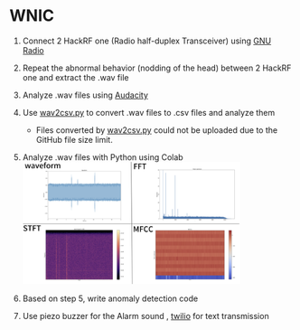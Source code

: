 # WNIC

1. Connect 2 HackRF one (Radio half-duplex Transceiver) using [GNU Radio](https://github.com/gnuradio)

2. Repeat the abnormal behavior (nodding of the head) between 2 HackRF one and extract the .wav file

3. Analyze .wav files using [Audacity](https://github.com/audacity)

4. Use [wav2csv.py](http://wav2csv.py/) to convert .wav files to .csv files and analyze them
    - Files converted by [wav2csv.py](http://wav2csv.py/) could not be uploaded due to the GitHub file size limit.
    
5. Analyze .wav files with Python using Colab
    <img width="80%" src="/rpic/colab.png"/>
6. Based on step 5, write anomaly detection code

7. Use piezo buzzer for the Alarm sound , [twilio](https://www.twilio.com/) for text transmission
